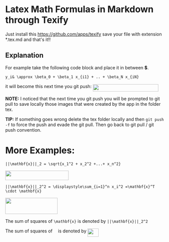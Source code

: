 # Latex Math Formulas in Markdown through Texify 
Just install this https://github.com/apps/texify save your file with extension *.tex.md and that's it!!

## Explanation
For example take the following code block and place it in between **\$**. 
```
y_i& \approx \beta_0 + \beta_1 x_{i1} + .. + \beta_N x_{iN}
```
it will become this next time you git push:
<img src="/tex/d35243df38441b543a6da16df1f2f46f.svg?invert_in_darkmode&sanitize=true" align=middle width=207.07912004999997pt height=22.831056599999986pt/>

**NOTE:** I noticed that the next time you git push you will be prompted to git pull to save locally those images that were created by the app in the folder tex.

**TIP:** If something goes wrong delete the tex folder locally and then `git push -f` to force the push and evade the git pull. Then go back to git pull / git push convention.  

# More Examples:
```
||\mathbf{x}||_2 = \sqrt{x_1^2 + x_2^2 +...+ x_n^2}
```
<img src="/tex/59c927018141d66e182ddf8afebf26f7.svg?invert_in_darkmode&sanitize=true" align=middle width=199.82646584999998pt height=29.899755600000006pt/>

```
||\mathbf{x}||_2^2 = \displaystyle\sum_{i=1}^n x_i^2 =\mathbf{x}^T \cdot \mathbf{x}
```
<img src="/tex/39dff840fdbb7e37d2ff6935fd797547.svg?invert_in_darkmode&sanitize=true" align=middle width=164.88698655pt height=51.0047109pt/>

The sum of squares of `\mathbf{x}` is denoted by `||\mathbf{x}||_2^2`

The sum of squares of <img src="/tex/b0ea07dc5c00127344a1cad40467b8de.svg?invert_in_darkmode&sanitize=true" align=middle width=9.97711604999999pt height=14.611878600000017pt/> is denoted by <img src="/tex/a550d0130762075f3d4377778db5e35f.svg?invert_in_darkmode&sanitize=true" align=middle width=34.79455814999999pt height=26.76175259999998pt/>
